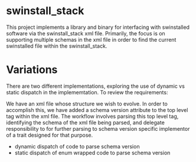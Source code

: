 # swinstall_stack

This project implements a library and binary for interfacing with swinstalled software via the swinstall_stack xml file. Primarily, the focus is on supporting multiple schemas in the xml file in order to find the current swinstalled file within the swinstall_stack.

# Variations

There are two different implementations, exploring the use of dynamic vs static dispatch in the implememtation. To review the requirements:

We have an xml file whose structure we wish to evolve. In order to accomplish this, we have added a schema version attribute to the top level tag within the xml file. The workflow involves parsing this top level tag, identifying the schema of the xml file being parsed, and delegate responsibility to for further parsing to schema version specific implementor of a trait designed for that purpose.

- dynamic dispatch of code to parse schema version
- static dispatch of enum wrapped code to parse schema version